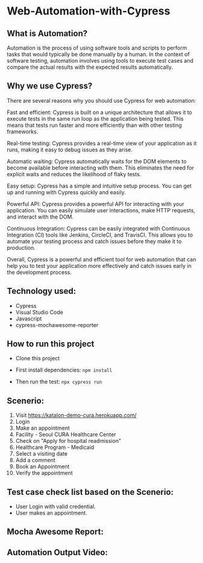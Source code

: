 # Web-Automation-with-Cypress

## What is Automation?

Automation is the process of using software tools and scripts to perform tasks that would typically be done manually by a human. In the context of software testing, automation involves using tools to execute test cases and compare the actual results with the expected results automatically.

## Why we use Cypress?

There are several reasons why you should use Cypress for web automation:

Fast and efficient: Cypress is built on a unique architecture that allows it to execute tests in the same run loop as the application being tested. This means that tests run faster and more efficiently than with other testing frameworks.

Real-time testing: Cypress provides a real-time view of your application as it runs, making it easy to debug issues as they arise.

Automatic waiting: Cypress automatically waits for the DOM elements to become available before interacting with them. This eliminates the need for explicit waits and reduces the likelihood of flaky tests.

Easy setup: Cypress has a simple and intuitive setup process. You can get up and running with Cypress quickly and easily.

Powerful API: Cypress provides a powerful API for interacting with your application. You can easily simulate user interactions, make HTTP requests, and interact with the DOM.

Continuous Integration: Cypress can be easily integrated with Continuous Integration (CI) tools like Jenkins, CircleCI, and TravisCI. This allows you to automate your testing process and catch issues before they make it to production.

Overall, Cypress is a powerful and efficient tool for web automation that can help you to test your application more effectively and catch issues early in the development process.

## Technology used:
- Cypress
- Visual Studio Code
- Javascript
- cypress-mochawesome-reporter

## How to run this project

- Clone this project
- First install dependencies:
 ```npm install```
 
- Then run the test:
 ```npx cypress run```

## Scenerio:

1. Visit https://katalon-demo-cura.herokuapp.com/
2. Login
3. Make an appointment
4. Facility - Seoul CURA Healthcare Center
5. Check on "Apply for hospital readmission"
6. Healthcare Program - Medicaid
7. Select a visiting date
8. Add a comment
7. Book an Appointment
8. Verify the appointment

## Test case check list based on the Scenerio:

- User Login with valid credential.
- User makes an appointment.

## Mocha Awesome Report:


## Automation Output Video:

